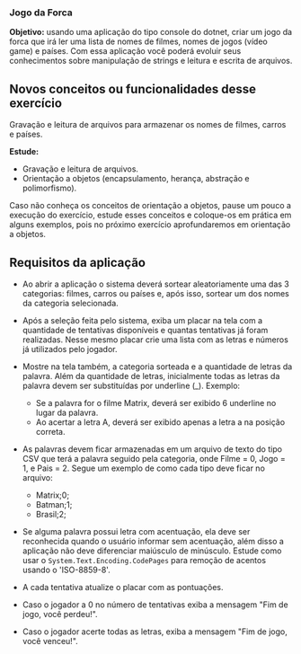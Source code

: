 ### Jogo da Forca

**Objetivo:** usando uma aplicação do tipo console do dotnet, criar um jogo da forca que irá ler uma lista de nomes de filmes, nomes de jogos (vídeo game) e países. Com essa aplicação você poderá evoluir seus conhecimentos sobre manipulação de strings e leitura e escrita de arquivos.

## Novos conceitos ou funcionalidades desse exercício

Gravação e leitura de arquivos para armazenar os nomes de filmes, carros e países.

**Estude:**
- Gravação e leitura de arquivos.
- Orientação a objetos (encapsulamento, herança, abstração e polimorfismo).

Caso não conheça os conceitos de orientação a objetos, pause um pouco a execução do exercício, estude esses conceitos e coloque-os em prática em alguns exemplos, pois no próximo exercício aprofundaremos em orientação a objetos.

## Requisitos da aplicação

- Ao abrir a aplicação o sistema deverá sortear aleatoriamente uma das 3 categorias: filmes, carros ou países e, após isso, sortear um dos nomes  da categoria selecionada.

- Após a seleção feita pelo sistema, exiba um placar na tela com a quantidade de tentativas disponíveis e quantas tentativas já foram realizadas. Nesse mesmo placar crie uma lista com as letras e números já utilizados pelo jogador.

- Mostre na tela também, a categoria sorteada e a quantidade de letras da palavra. Além da quantidade de letras, inicialmente todas as letras da palavra devem ser substituídas por underline (_). Exemplo:
	- Se a palavra for o filme Matrix, deverá ser exibido 6 underline no lugar da palavra.
	- Ao acertar a letra A, deverá ser exibido apenas a letra a na posição correta.
	
- As palavras devem ficar armazenadas em um arquivo de texto do tipo CSV que terá a palavra seguido pela categoria, onde Filme = 0, Jogo = 1, e Pais = 2. Segue um exemplo de como cada tipo deve ficar no arquivo:
	- Matrix;0;
	- Batman;1;
	- Brasil;2;

- Se alguma palavra possui letra com acentuação, ela deve ser reconhecida quando o usuário informar sem acentuação, além disso a aplicação não deve diferenciar maiúsculo de minúsculo. Estude como usar o `System.Text.Encoding.CodePages` para remoção de acentos usando o 'ISO-8859-8'.

- A cada tentativa atualize o placar com as pontuações.

- Caso o jogador a 0 no número de tentativas exiba a mensagem "Fim de jogo, você perdeu!".

- Caso o jogador acerte todas as letras, exiba a mensagem "Fim de jogo, você venceu!".

